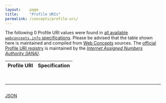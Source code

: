```yaml
---
layout:    page
title:     "Profile URIs"
permalink: /concepts/profile-uri/
---
```




The following 0 Profile URI values were found in [all available `webconcepts.info` specifications](/specs). Please be advised that the table shown here is maintained and compiled from [Web Concepts](/) sources. The [official Profile URI registry](https://www.iana.org/assignments/profile-uris/profile-uris.xhtml#profile) is maintained by the [*Internet Assigned Numbers Authority (IANA)*](http://www.iana.org/).

Profile URI | Specification
-------: | :-------

<br/>
<hr/>

<p style="float : left"><a href="../profile-uri.json" title="JSON representing all values for this Web Concept">JSON</a></p>

